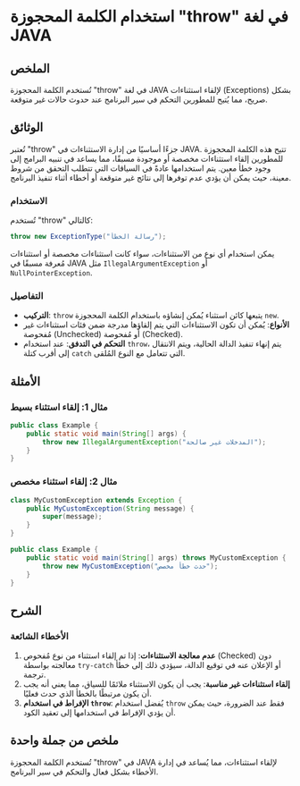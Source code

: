 <!--
Meta Description: # استخدام الكلمة المحجوزة "throw" في لغة JAVA ## الملخص تُستخدم الكلمة المحجوزة "throw" في لغة JAVA لإلقاء استثناءات (Exceptions) بشكل صريح، مما يُتيح...
Meta Keywords: throw, java, استثناءات, استخدام, الكلمة
-->

# استخدام الكلمة المحجوزة "throw" في لغة JAVA

## الملخص
تُستخدم الكلمة المحجوزة "throw" في لغة JAVA لإلقاء استثناءات (Exceptions) بشكل صريح، مما يُتيح للمطورين التحكم في سير البرنامج عند حدوث حالات غير متوقعة.

## الوثائق
تُعتبر "throw" جزءًا أساسيًا من إدارة الاستثناءات في JAVA. تتيح هذه الكلمة المحجوزة للمطورين إلقاء استثناءات مخصصة أو موجودة مسبقًا، مما يساعد في تنبيه البرامج إلى وجود خطأ معين. يتم استخدامها عادةً في السياقات التي تتطلب التحقق من شروط معينة، حيث يمكن أن يؤدي عدم توفرها إلى نتائج غير متوقعة أو أخطاء أثناء تنفيذ البرنامج.

### الاستخدام
تُستخدم "throw" كالتالي:
```java
throw new ExceptionType("رسالة الخطأ");
```
يمكن استخدام أي نوع من الاستثناءات، سواء كانت استثناءات مخصصة أو استثناءات مُعرفة مسبقًا في JAVA مثل `IllegalArgumentException` أو `NullPointerException`.

### التفاصيل
- **التركيب**: `throw` يتبعها كائن استثناء يُمكن إنشاؤه باستخدام الكلمة المحجوزة `new`.
- **الأنواع**: يُمكن أن تكون الاستثناءات التي يتم إلقاؤها مدرجة ضمن فئات استثناءات غير مُفحوصة (Unchecked) أو مُفحوصة (Checked).
- **التحكم في التدفق**: عند استخدام `throw`، يتم إنهاء تنفيذ الدالة الحالية، ويتم الانتقال إلى أقرب كتلة `catch` التي تتعامل مع النوع المُلقى.

## الأمثلة
### مثال 1: إلقاء استثناء بسيط
```java
public class Example {
    public static void main(String[] args) {
        throw new IllegalArgumentException("المدخلات غير صالحة");
    }
}
```

### مثال 2: إلقاء استثناء مخصص
```java
class MyCustomException extends Exception {
    public MyCustomException(String message) {
        super(message);
    }
}

public class Example {
    public static void main(String[] args) throws MyCustomException {
        throw new MyCustomException("حدث خطأ مخصص");
    }
}
```

## الشرح
### الأخطاء الشائعة
1. **عدم معالجة الاستثناءات**: إذا تم إلقاء استثناء من نوع مُفحوص (Checked) دون معالجته بواسطة `try-catch` أو الإعلان عنه في توقيع الدالة، سيؤدي ذلك إلى خطأ ترجمة.
2. **إلقاء استثناءات غير مناسبة**: يجب أن يكون الاستثناء ملائمًا للسياق، مما يعني أنه يجب أن يكون مرتبطًا بالخطأ الذي حدث فعليًا.
3. **الإفراط في استخدام `throw`**: يُفضل استخدام `throw` فقط عند الضرورة، حيث يمكن أن يؤدي الإفراط في استخدامها إلى تعقيد الكود.

## ملخص من جملة واحدة
تُستخدم الكلمة المحجوزة "throw" في JAVA لإلقاء استثناءات، مما يُساعد في إدارة الأخطاء بشكل فعال والتحكم في سير البرنامج.